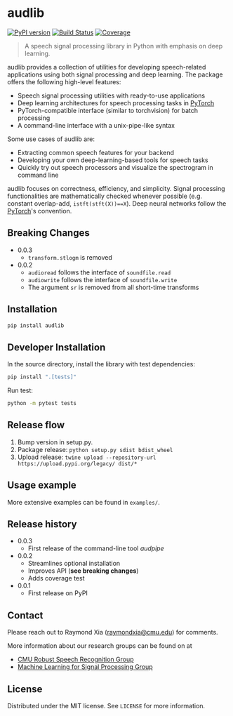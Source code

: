# audlib

[![PyPI version](https://badge.fury.io/py/audlib.svg)](https://badge.fury.io/py/audlib)
[![Build Status](https://travis-ci.com/raymondxyy/pyaudlib.svg?token=xNuzdfgseSXz1yHDnh9L&branch=master)](https://travis-ci.org/raymondxyy/pyaudlib)
[![Coverage](https://codecov.io/gh/raymondxyy/pyaudlib/branch/master/graph/badge.svg?token=vMLw7Y9H5m)](https://codecov.io/gh/raymondxyy/pyaudlib)

> A speech signal processing library in Python with emphasis on deep learning.

audlib provides a collection of utilities for developing speech-related applications using both signal processing and deep learning. The package offers the following high-level features:

- Speech signal processing utilities with ready-to-use applications
- Deep learning architectures for speech processing tasks in [PyTorch][pytorch]
- PyTorch-compatible interface (similar to torchvision) for batch processing
- A command-line interface with a unix-pipe-like syntax

Some use cases of audlib are:

- Extracting common speech features for your backend
- Developing your own deep-learning-based tools for speech tasks
- Quickly try out speech processors and visualize the spectrogram in command line

audlib focuses on correctness, efficiency, and simplicity. Signal processing functionalities are mathematically checked whenever possible (e.g. constant overlap-add, `istft(stft(X))==X`). Deep neural networks follow the [PyTorch][pytorch]'s convention.

## Breaking Changes

- 0.0.3
  - `transform.stlogm` is removed
- 0.0.2
  - `audioread` follows the interface of `soundfile.read`
  - `audiowrite` follows the interface of `soundfile.write`
  - The argument `sr` is removed from all short-time transforms

## Installation

```sh
pip install audlib
```

## Developer Installation

In the source directory, install the library with test dependencies:

```sh
pip install ".[tests]"
```

Run test:

```sh
python -m pytest tests
```

## Release flow

1. Bump version in setup.py.
2. Package release: `python setup.py sdist bdist_wheel`
3. Upload release: `twine upload --repository-url https://upload.pypi.org/legacy/ dist/*`

## Usage example

More extensive examples can be found in `examples/`.

## Release history

- 0.0.3
  - First release of the command-line tool *audpipe*
- 0.0.2
  - Streamlines optional installation
  - Improves API (**see breaking changes**)
  - Adds coverage test
- 0.0.1
  - First release on PyPI

## Contact 

Please reach out to Raymond Xia (raymondxia@cmu.edu) for comments.

More information about our research groups can be found on at

- [CMU Robust Speech Recognition Group](http://www.cs.cmu.edu/~robust/)
- [Machine Learning for Signal Processing Group](http://mlsp.cs.cmu.edu/)

## License

Distributed under the MIT license. See ``LICENSE`` for more information.

[pytorch]: https://pytorch.org/
